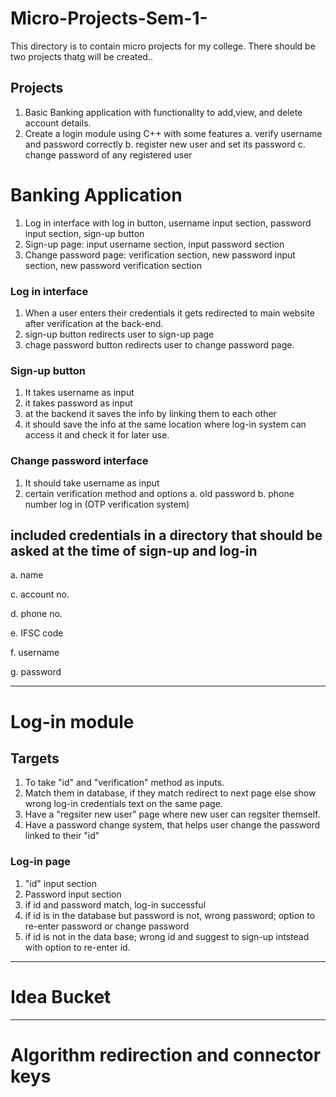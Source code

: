 # Micro-Projects-Sem-1-
This directory is to contain micro projects for my college.
There should be two projects thatg will be created..

## Projects 

1. Basic Banking application with functionality to add,view, and delete account details.
2. Create a login module using C++ with some features
       a. verify username and password correctly
       b. register new user and set its password
       c. change password of any registered user
# Banking Application

1. Log in interface with log in button, username input section, password input section, sign-up button
2. Sign-up page: input username section, input password section
3. Change password page: verification section, new password input section, new password verification section

### Log in interface
1. When a user enters their credentials it gets redirected to main website after verification at the back-end.
2. sign-up button redirects user to  sign-up page
3. chage password button redirects user to change password page.

    

### Sign-up button 
1. It takes username as input
2. it takes password as input
3. at the backend it saves the info by linking them to each other
4. it should save the info at the same location where log-in system can access it and check it for later use.

### Change password interface
1. It should take username as input
2. certain verification method and options
     a. old password
     b. phone number log in (OTP verification system)

## included credentials in a directory that should be asked at the time of sign-up and log-in

   a. name
   
   c. account no.
   
   d. phone no.
   
   e. IFSC code
   
   f. username
   
   g. password

_________________________________________________________________________________________________________________________________________
# Log-in module 

## Targets
  1. To take "id" and "verification" method as inputs.
  2. Match them in database, if they match redirect to next page else show  wrong log-in credentials text on the same page.
  3. Have a "regsiter new user" page where new user can regsiter themself.
  4. Have a password change system, that helps user change the password linked to their "id" 

### Log-in page 
  1. "id" input section
  2. Password input section
  3. if id and password match, log-in successful
  4. if id is in the database but password is not, wrong password; option to re-enter password or change password
  5. if id is not in the data base; wrong id and suggest to sign-up intstead with option to re-enter id.

_______________________________________________________________________________________________________________________________________

# Idea Bucket 


____________________________________________________________________________________________________________________________________________
# Algorithm redirection and connector keys

       
